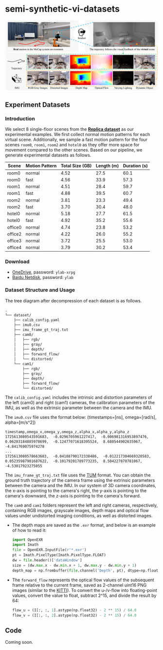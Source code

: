 # semi-synthetic-vi-datasets

![](./assets/overview.png)

## Experiment Datasets

### Introduction

We select 8 single-floor scenes from the [**Replica dataset**](https://github.com/facebookresearch/Replica-Dataset) as our experimental examples. We first collect normal motion patterns for each virtual scene. Additionally, we sample a fast motion pattern for the four scenes `room0`, `room1`, `room2` and `hotel0` as they offer more space for movement compared to the other scenes. Based on our pipeline, we generate experimental datasets as follows.

| Scene   | Motion Pattern | Total Size (GB) | Length (m) | Duration (s) |
|---------|----------------|-----------------|------------|--------------|
| room0   | normal         | 4.52            | 27.5       | 60.1         |
| room0   | fast           | 4.56            | 33.9       | 57.3         |
| room1   | normal         | 4.51            | 28.4       | 59.7         |
| room1   | fast           | 4.88            | 39.5       | 60.7         |
| room2   | normal         | 3.81            | 23.3       | 49.4         |
| room2   | fast           | 3.70            | 30.4       | 48.0         |
| hotel0  | normal         | 5.18            | 27.7       | 61.5         |
| hotel0  | fast           | 4.92            | 35.2       | 55.6         |
| office0 | normal         | 4.74            | 23.8       | 53.2         |
| office2 | normal         | 4.22            | 26.0       | 55.2         |
| office3 | normal         | 3.72            | 25.5       | 53.0         |
| office4 | normal         | 3.79            | 30.2       | 53.4         |

### Download
- [OneDrive](https://1drv.ms/f/c/445199ecc992ee0f/EuCoHdRwLVlBlmODhxS_gKoBj_AEbFUaOIap-FoBl4AYXg?e=Uq2KJm), password: `ylab-xrpg`
- [Baidu Netdisk](https://pan.baidu.com/s/1coax-nFTkntwt3DWnCub-g), password: `ylab`

### Dataset Structure and Usage

The tree diagram after decompression of each dataset is as follows.
```
.
└── dataset/
    ├── calib_config.yaml
    ├── imu0.csv
    ├── imu_frame_gt_traj.txt
    ├── cam0/
    │   ├── rgb/
    │   ├── gray/
    │   ├── depth/  
    │   ├── forward_flow/
    │   └── distorted/
    └── cam1/
        ├── rgb/
        ├── gray/
        ├── depth/  
        ├── forward_flow/
        └── distorted/
```

The `calib_config.yaml` includes the intrinsic and distortion parameters of the left (cam0) and right (cam1) cameras, the calibration parameters of the IMU, as well as the extrinsic parameter between the camera and the IMU.

The `imu0.csv` file uses the format below: (timestamps=[ns], omega=[rad/s], alpha=[m/s^2])
```
timestamp,omega_x,omega_y,omega_z,alpha_x,alpha_y,alpha_z
1725613080543591683,  -0.0296705961227417,  -0.006981316953897476,  0.06283184885978699,  -0.12477071618395524,  8.680544902635967,  -4.841769075974278
...
1725613080578663683,  -0.04188790172338486,  -0.012217304669320583,  0.05235987901687622,  -0.10179201789773235,  8.504227870781067,  -4.53017923275055
```

The `imu_frame_gt_traj.txt` file uses the [TUM](https://cvg.cit.tum.de/data/datasets/rgbd-dataset/file_formats) format. You can obtain the ground truth trajectory of the camera frame using the extrinsic parameters between the camera and the IMU. In our system of 3D camera coordinates, the x-axis is pointing to the camera's right, the y-axis is pointing to the camera's downward, the z-axis is pointing to the camera's forward.

The `cam0` and `cam1` folders represent the left and right cameras, respectively, containing RGB images, grayscale images, depth maps and optical flow values under undistorted imaging conditions, as well as distorted images. 

- The depth maps are saved as the `.exr` format, and below is an example of how to read it:

    ```python
    import OpenEXR
    import Imath
    file = OpenEXR.InputFile(r'*.exr') 
    pt = Imath.PixelType(Imath.PixelType.FLOAT)
    dw = file.header()['dataWindow']
    size = (dw.max.x - dw.min.x + 1, dw.max.y - dw.min.y + 1)
    depth_map = np.frombuffer(file.channel('Depth', pt), dtype=np.float32).reshape(size[1], size[0])
    ```

- The `forward_flow` represents the optical flow values of the subsequent frame relative to the current frame, saved as 2-channel uint16 PNG images (similar to the [KITTI](https://www.cvlibs.net/datasets/kitti/eval_stereo_flow.php?benchmark=flow)). To convert the u-/v-flow into floating-point values, convert the value to float, subtract 2^15, and divide the result by 64:

    ```python
    flow_u = (I[:, :, 1].astype(np.float32) - 2 ** 15) / 64.0
    flow_v = (I[:, :, 2].astype(np.float32) - 2 ** 15) / 64.0
    ```

## Code
Coming soon.
